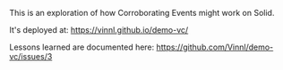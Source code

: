 This is an exploration of how Corroborating Events might work on Solid.

It's deployed at: https://vinnl.github.io/demo-vc/

Lessons learned are documented here: https://github.com/Vinnl/demo-vc/issues/3
